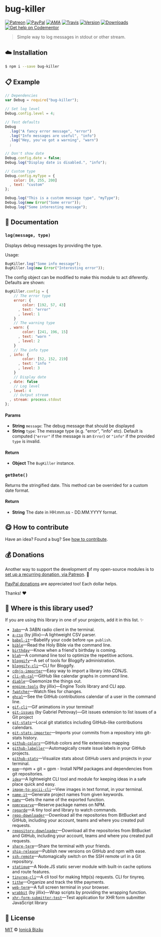 
# bug-killer

 [![Patreon](https://img.shields.io/badge/Support%20me%20on-Patreon-%23e6461a.svg)][patreon] [![PayPal](https://img.shields.io/badge/%24-paypal-f39c12.svg)][paypal-donations] [![AMA](https://img.shields.io/badge/ask%20me-anything-1abc9c.svg)](https://github.com/IonicaBizau/ama) [![Travis](https://img.shields.io/travis/IonicaBizau/node-bug-killer.svg)](https://travis-ci.org/IonicaBizau/node-bug-killer/) [![Version](https://img.shields.io/npm/v/bug-killer.svg)](https://www.npmjs.com/package/bug-killer) [![Downloads](https://img.shields.io/npm/dt/bug-killer.svg)](https://www.npmjs.com/package/bug-killer) [![Get help on Codementor](https://cdn.codementor.io/badges/get_help_github.svg)](https://www.codementor.io/johnnyb?utm_source=github&utm_medium=button&utm_term=johnnyb&utm_campaign=github)

> Simple way to log messages in stdout or other stream.

## :cloud: Installation

```sh
$ npm i --save bug-killer
```


## :clipboard: Example



```js
// Dependencies
var Debug = require("bug-killer");

// Set log level
Debug.config.level = 4;

// Test defaults
Debug
  .log("A fancy error message", "error")
  .log("Info messages are useful", "info")
  .log("Hey, you've got a warning", "warn")
  ;

// Don't show date
Debug.config.date = false;
Debug.log("Display date is disabled.", "info");

// Custom type
Debug.config.myType = {
    color: [0, 255, 200]
  , text: "custom"
};

Debug.log("This is a custom message type", "myType");
Debug.log(new Error("Some error"));
Debug.log("Some interesting message");
```

## :memo: Documentation


### `log(message, type)`
Displays debug messages by providing the type.

Usage:

```js
BugKiller.log("Some info message");
BugKiller.log(new Error("Interesting error"));
```

The config object can be modified to make this module to act diferently.
Defaults are shown:

```js
BugKiller.config = {
    // The error type
    error: {
        color: [192, 57, 43]
      , text: "error"
      , level: 1
    }
    // The warning type
  , warn: {
        color: [241, 196, 15]
      , text: "warn "
      , level: 2
    }
    // The info type
  , info: {
        color: [52, 152, 219]
      , text: "info "
      , level: 3
    }
    // Display date
  , date: false
    // Log level
  , level: 4
    // Output stream
  , stream: process.stdout
};
````

#### Params
- **String** `message`: The debug message that should be displayed
- **String** `type`: The message type (e.g. "error", "info" etc). Default is computed (`"error"` if the message is an `Error`) or `"info"` if the provided
`type` is invalid.

#### Return
- **Object** The `BugKiller` instance.

### `getDate()`
Returns the stringified date. This method can be overrided for a custom date format.

#### Return
- **String** The date in HH:mm.ss - DD.MM.YYYY format.



## :yum: How to contribute
Have an idea? Found a bug? See [how to contribute][contributing].


## :moneybag: Donations

Another way to support the development of my open-source modules is
to [set up a recurring donation, via Patreon][patreon]. :rocket:

[PayPal donations][paypal-donations] are appreciated too! Each dollar helps.

Thanks! :heart:

## :dizzy: Where is this library used?
If you are using this library in one of your projects, add it in this list. :sparkles:


 - [`3abn`](https://github.com/IonicaBizau/3abn#readme)—A 3ABN radio client in the terminal.
 - [`a-csv`](https://github.com/jillix/a-csv) (by jillix)—A lightweight CSV parser.
 - [`babel-it`](https://github.com/IonicaBizau/babel-it#readme)—Babelify your code before `npm publish`.
 - [`bible`](https://github.com/BibleJS/BibleApp)—Read the Holy Bible via the command line.
 - [`birthday`](https://github.com/IonicaBizau/birthday)—Know when a friend's birthday is coming.
 - [`blah`](https://github.com/IonicaBizau/blah)—A command line tool to optimize the repetitive actions.
 - [`bloggify`](https://github.com/Bloggify/bloggify-tools)—A set of tools for Bloggify administration.
 - [`bloggify-cli`](https://github.com/Bloggify/bloggify-cli#readme)—CLI for Bloggify.
 - [`cdnjs-importer`](https://github.com/cdnjs/cdnjs-importer)—Easy way to import a library into CDNJS.
 - [`cli-gh-cal`](https://github.com/IonicaBizau/cli-gh-cal)—GitHub like calendar graphs in command line.
 - [`diable`](https://github.com/IonicaBizau/diable)—Daemonize the things out.
 - [`engine-tools`](https://github.com/jillix/engine-tools) (by jillix)—Engine Tools library and CLI app.
 - [`fwatcher`](https://github.com/IonicaBizau/node-fwatcher)—Watch files for changes.
 - [`ghcal`](https://github.com/IonicaBizau/ghcal)—See the GitHub contributions calendar of a user in the command line.
 - [`gif-cli`](https://github.com/IonicaBizau/gif-cli)—Gif animations in your terminal!
 - [`git-issues`](https://github.com/softwarescales/git-issues) (by Gabriel Petrovay)—Git issues extension to list issues of a Git project
 - [`git-stats`](https://github.com/IonicaBizau/git-stats)—Local git statistics including GitHub-like contributions calendars.
 - [`git-stats-importer`](https://github.com/IonicaBizau/git-stats-importer)—Imports your commits from a repository into git-stats history.
 - [`github-colors`](https://github.com/IonicaBizau/github-colors)—GitHub colors and file extensions mapping
 - [`github-labeller`](https://github.com/IonicaBizau/github-labeller#readme)—Automagically create issue labels in your GitHub projects.
 - [`github-stats`](https://github.com/IonicaBizau/github-stats)—Visualize stats about GitHub users and projects in your terminal.
 - [`gpm`](https://github.com/IonicaBizau/gpm)—npm + git = gpm - Install NPM packages and dependencies from git repositories.
 - [`idea`](https://github.com/IonicaBizau/idea)—A lightweight CLI tool and module for keeping ideas in a safe place quick and easy.
 - [`image-to-ascii-cli`](https://github.com/IonicaBizau/image-to-ascii-cli#readme)—View images in text format, in your terminal.
 - [`name-it`](https://github.com/IonicaBizau/name-it#readme)—Generate project names from given keywords.
 - [`namy`](https://github.com/IonicaBizau/namy)—Gets the name of the exported function.
 - [`npmreserve`](https://github.com/IonicaBizau/npmreserve)—Reserve package names on NPM.
 - [`regarde`](https://github.com/IonicaBizau/regarde)—A tiny tool and library to watch commands.
 - [`repo-downloader`](https://github.com/IonicaBizau/repository-downloader)—Download all the repositories from BitBucket and GitHub, including your account, teams and where you created pull requests.
 - [`repository-downloader`](https://github.com/IonicaBizau/repository-downloader)—Download all the repositories from BitBucket and GitHub, including your account, teams and where you created pull requests.
 - [`share-term`](https://github.com/Share-Term/share-term#readme)—Share the terminal with your friends.
 - [`ship-release`](https://github.com/IonicaBizau/ship-release#readme)—Publish new versions on GitHub and npm with ease.
 - [`ssh-remote`](https://github.com/IonicaBizau/ssh-remote)—Automagically switch on the SSH remote url in a Git repository.
 - [`statique`](https://github.com/IonicaBizau/statique)—A Node.JS static server module with built-in cache options and route features.
 - [`tinyreq-cli`](https://github.com/IonicaBizau/tinyreq-cli#readme)—A cli tool for making http(s) requests. CLI for tinyreq.
 - [`tithe`](https://github.com/IonicaBizau/tithe)—Organize and track the tithe payments.
 - [`web-term`](https://github.com/IonicaBizau/web-term)—A full screen terminal in your browser.
 - [`wrabbit`](https://github.com/jillix/wrabbit) (by jillix)—Wrap scripts by providing the wrapping function.
 - [`xhr-form-submitter-test`](https://github.com/IonicaBizau/xhr-form-submitter.js)—Test application for XHR form submitter JavaScript library

## :scroll: License

[MIT][license] © [Ionică Bizău][website]

[patreon]: https://www.patreon.com/ionicabizau
[paypal-donations]: https://www.paypal.com/cgi-bin/webscr?cmd=_s-xclick&hosted_button_id=RVXDDLKKLQRJW
[donate-now]: http://i.imgur.com/6cMbHOC.png


[license]: http://showalicense.com/?fullname=Ionic%C4%83%20Biz%C4%83u%20%3Cbizauionica%40gmail.com%3E%20(http%3A%2F%2Fionicabizau.net)&year=2014#license-mit

[website]: http://ionicabizau.net
[contributing]: /CONTRIBUTING.md
[docs]: /DOCUMENTATION.md
